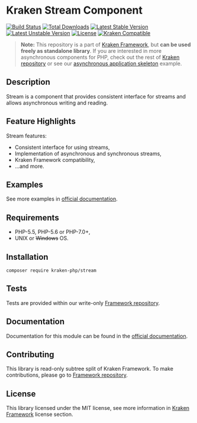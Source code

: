 # Kraken Stream Component

[![Build Status](https://travis-ci.org/kraken-php/framework.svg)](https://travis-ci.org/kraken-php/framework)
[![Total Downloads](https://poser.pugx.org/kraken-php/stream/downloads)](https://packagist.org/packages/kraken-php/stream) 
[![Latest Stable Version](https://poser.pugx.org/kraken-php/stream/v/stable)](https://packagist.org/packages/kraken-php/stream) 
[![Latest Unstable Version](https://poser.pugx.org/kraken-php/stream/v/unstable)](https://packagist.org/packages/kraken-php/stream) 
[![License](https://poser.pugx.org/kraken-php/framework/license)](https://packagist.org/packages/kraken-php/framework)
[![Kraken Compatible](https://img.shields.io/badge/kraken-compatible-6b02af.svg)](https://github.com/kraken-php/framework)

> **Note:** This repository is a part of [Kraken Framework][3], but **can be used freely as standalone library**. If you 
are interested in more asynchronous components for PHP, check out the rest of [Kraken repository][5] or see our 
[asynchronous application skeleton][4] example.

## Description

Stream is a component that provides consistent interface for streams and allows asynchronous writing and reading.

## Feature Highlights

Stream features:

* Consistent interface for using streams,
* Implementation of asynchronous and synchronous streams,
* Kraken Framework compatibility,
* ...and more.

## Examples

See more examples in [official documentation][2].

## Requirements

* PHP-5.5, PHP-5.6 or PHP-7.0+,
* UNIX or ~~Windows~~ OS.

## Installation

```
composer require kraken-php/stream
```

## Tests

Tests are provided within our write-only [Framework repository][3].

## Documentation

Documentation for this module can be found in the [official documentation][2].

## Contributing

This library is read-only subtree split of Kraken Framework. To make contributions, please go to [Framework repository][3].

## License

This library licensed under the MIT license, see more information in [Kraken Framework][3] license section.

[1]: http://kraken-php.com
[2]: http://kraken-php.com/docs/api-stream
[3]: https://github.com/kraken-php/framework
[4]: https://github.com/kraken-php/kraken
[5]: https://github.com/kraken-php
